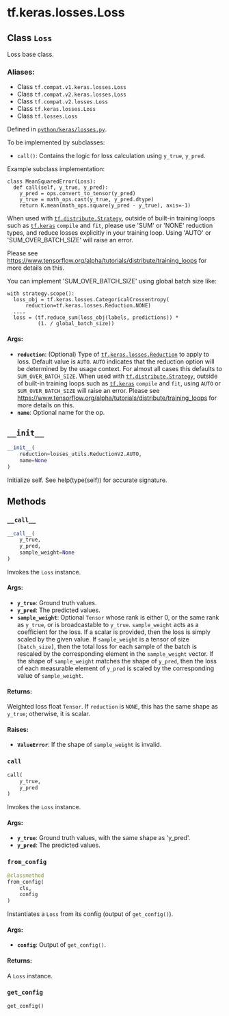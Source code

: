 <div itemscope itemtype="http://developers.google.com/ReferenceObject">
<meta itemprop="name" content="tf.keras.losses.Loss" />
<meta itemprop="path" content="Stable" />
<meta itemprop="property" content="__call__"/>
<meta itemprop="property" content="__init__"/>
<meta itemprop="property" content="call"/>
<meta itemprop="property" content="from_config"/>
<meta itemprop="property" content="get_config"/>
</div>

# tf.keras.losses.Loss

## Class `Loss`

Loss base class.



### Aliases:

* Class `tf.compat.v1.keras.losses.Loss`
* Class `tf.compat.v2.keras.losses.Loss`
* Class `tf.compat.v2.losses.Loss`
* Class `tf.keras.losses.Loss`
* Class `tf.losses.Loss`



Defined in [`python/keras/losses.py`](/code/stable/tensorflow/python/keras/losses.py).

<!-- Placeholder for "Used in" -->

To be implemented by subclasses:
* `call()`: Contains the logic for loss calculation using `y_true`, `y_pred`.

Example subclass implementation:
```
class MeanSquaredError(Loss):
  def call(self, y_true, y_pred):
    y_pred = ops.convert_to_tensor(y_pred)
    y_true = math_ops.cast(y_true, y_pred.dtype)
    return K.mean(math_ops.square(y_pred - y_true), axis=-1)
```

When used with <a href="../../../tf/distribute/Strategy.md"><code>tf.distribute.Strategy</code></a>, outside of built-in training loops
such as <a href="../../../tf/keras.md"><code>tf.keras</code></a> `compile` and `fit`, please use 'SUM' or 'NONE' reduction
types, and reduce losses explicitly in your training loop. Using 'AUTO' or
'SUM_OVER_BATCH_SIZE' will raise an error.

Please see
https://www.tensorflow.org/alpha/tutorials/distribute/training_loops for more
details on this.

You can implement 'SUM_OVER_BATCH_SIZE' using global batch size like:
```
with strategy.scope():
  loss_obj = tf.keras.losses.CategoricalCrossentropy(
      reduction=tf.keras.losses.Reduction.NONE)
  ....
  loss = (tf.reduce_sum(loss_obj(labels, predictions)) *
          (1. / global_batch_size))
```

#### Args:


* <b>`reduction`</b>: (Optional) Type of <a href="../../../tf/keras/losses/Reduction.md"><code>tf.keras.losses.Reduction</code></a> to apply to loss.
  Default value is `AUTO`. `AUTO` indicates that the reduction option will
  be determined by the usage context. For almost all cases this defaults to
  `SUM_OVER_BATCH_SIZE`.
  When used with <a href="../../../tf/distribute/Strategy.md"><code>tf.distribute.Strategy</code></a>, outside of built-in training
  loops such as <a href="../../../tf/keras.md"><code>tf.keras</code></a> `compile` and `fit`, using `AUTO` or
  `SUM_OVER_BATCH_SIZE` will raise an error. Please see
  https://www.tensorflow.org/alpha/tutorials/distribute/training_loops
  for more details on this.
* <b>`name`</b>: Optional name for the op.

<h2 id="__init__"><code>__init__</code></h2>

``` python
__init__(
    reduction=losses_utils.ReductionV2.AUTO,
    name=None
)
```

Initialize self.  See help(type(self)) for accurate signature.




## Methods

<h3 id="__call__"><code>__call__</code></h3>

``` python
__call__(
    y_true,
    y_pred,
    sample_weight=None
)
```

Invokes the `Loss` instance.


#### Args:


* <b>`y_true`</b>: Ground truth values.
* <b>`y_pred`</b>: The predicted values.
* <b>`sample_weight`</b>: Optional `Tensor` whose rank is either 0, or the same rank
  as `y_true`, or is broadcastable to `y_true`. `sample_weight` acts as a
  coefficient for the loss. If a scalar is provided, then the loss is
  simply scaled by the given value. If `sample_weight` is a tensor of size
  `[batch_size]`, then the total loss for each sample of the batch is
  rescaled by the corresponding element in the `sample_weight` vector. If
  the shape of `sample_weight` matches the shape of `y_pred`, then the
  loss of each measurable element of `y_pred` is scaled by the
  corresponding value of `sample_weight`.


#### Returns:

Weighted loss float `Tensor`. If `reduction` is `NONE`, this has the same
  shape as `y_true`; otherwise, it is scalar.



#### Raises:


* <b>`ValueError`</b>: If the shape of `sample_weight` is invalid.

<h3 id="call"><code>call</code></h3>

``` python
call(
    y_true,
    y_pred
)
```

Invokes the `Loss` instance.


#### Args:


* <b>`y_true`</b>: Ground truth values, with the same shape as 'y_pred'.
* <b>`y_pred`</b>: The predicted values.

<h3 id="from_config"><code>from_config</code></h3>

``` python
@classmethod
from_config(
    cls,
    config
)
```

Instantiates a `Loss` from its config (output of `get_config()`).


#### Args:


* <b>`config`</b>: Output of `get_config()`.


#### Returns:

A `Loss` instance.


<h3 id="get_config"><code>get_config</code></h3>

``` python
get_config()
```







